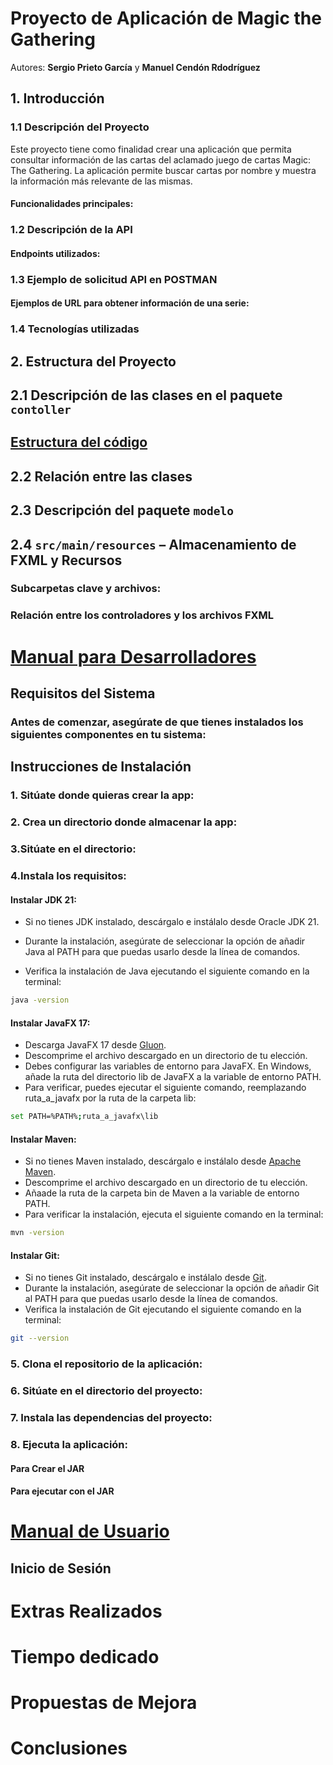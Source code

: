 # Proyecto de Aplicación de Magic the Gathering

Autores: **Sergio Prieto García** y **Manuel Cendón Rdodríguez**

## 1. Introducción

### 1.1 Descripción del Proyecto

Este proyecto tiene como finalidad crear una aplicación que permita consultar información de las cartas del aclamado juego de cartas Magic: The Gathering. La aplicación permite buscar cartas por nombre y muestra la información más relevante de las mismas.


#### Funcionalidades principales:


### 1.2 Descripción de la API

#### Endpoints utilizados:

### 1.3 Ejemplo de solicitud API en POSTMAN

#### Ejemplos de URL para obtener información de una serie:

### 1.4 Tecnologías utilizadas

## 2. Estructura del Proyecto

## 2.1 Descripción de las clases en el paquete `contoller`

## <u>Estructura del código</u>

## 2.2 Relación entre las clases 

## 2.3 Descripción del paquete `modelo`


## 2.4 `src/main/resources` – Almacenamiento de FXML y Recursos

### Subcarpetas clave y archivos:

### Relación entre los controladores y los archivos FXML

# <u>Manual para Desarrolladores</u>

## Requisitos del Sistema
### Antes de comenzar, asegúrate de que tienes instalados los siguientes componentes en tu sistema:

## Instrucciones de Instalación

### 1. Sitúate donde quieras crear la app:

### 2. Crea un directorio donde almacenar la app:

### 3.Sitúate en el directorio:

### 4.Instala los requisitos:

#### Instalar JDK 21:

- Si no tienes JDK instalado, descárgalo e instálalo desde Oracle JDK 21.
- Durante la instalación, asegúrate de seleccionar la opción de añadir Java al PATH para que puedas usarlo desde la línea de comandos.

- Verifica la instalación de Java ejecutando el siguiente comando en la terminal:
```bash
java -version

```
#### Instalar JavaFX 17:

- Descarga JavaFX 17 desde [Gluon](https://gluonhq.com/products/javafx/).
- Descomprime el archivo descargado en un directorio de tu elección.
- Debes configurar las variables de entorno para JavaFX. En Windows, añade la ruta del directorio lib de JavaFX a la variable de entorno PATH.
- Para verificar, puedes ejecutar el siguiente comando, reemplazando ruta_a_javafx por la ruta de la carpeta lib:
```bash
set PATH=%PATH%;ruta_a_javafx\lib
```
#### Instalar Maven:
- Si no tienes Maven instalado, descárgalo e instálalo desde [Apache Maven](https://maven.apache.org/download.cgi).
- Descomprime el archivo descargado en un directorio de tu elección.
- Añaade la ruta de la carpeta bin de Maven a la variable de entorno PATH.
- Para verificar la instalación, ejecuta el siguiente comando en la terminal:
```bash
mvn -version
```
#### Instalar Git:
- Si no tienes Git instalado, descárgalo e instálalo desde [Git](https://git-scm.com/downloads).
- Durante la instalación, asegúrate de seleccionar la opción de añadir Git al PATH para que puedas usarlo desde la línea de comandos.
- Verifica la instalación de Git ejecutando el siguiente comando en la terminal:
```bash
git --version
```
### 5. Clona el repositorio de la aplicación:

### 6. Sitúate en el directorio del proyecto:

### 7. Instala las dependencias del proyecto:

### 8. Ejecuta la aplicación:
#### Para Crear el JAR

#### Para ejecutar con el JAR

# <u>Manual de Usuario</u>

## Inicio de Sesión

# Extras Realizados

# Tiempo dedicado

# Propuestas de Mejora

# Conclusiones











